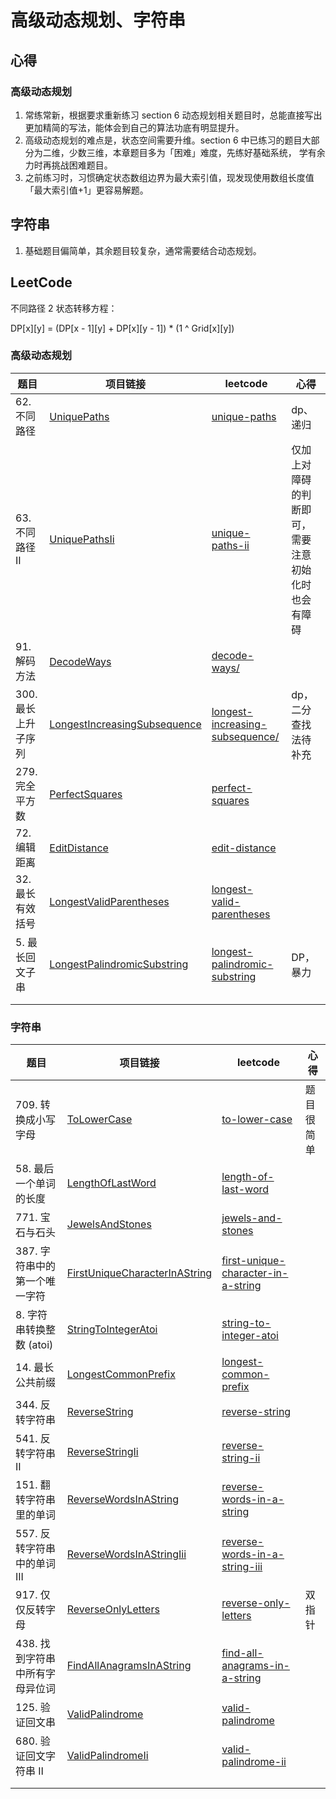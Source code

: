 # 高级动态规划、字符串

## 心得

### 高级动态规划
1. 常练常新，根据要求重新练习 section 6 动态规划相关题目时，总能直接写出更加精简的写法，能体会到自己的算法功底有明显提升。
2. 高级动态规划的难点是，状态空间需要升维。section 6 中已练习的题目大部分为二维，少数三维，本章题目多为「困难」难度，先练好基础系统， 学有余力时再挑战困难题目。
3. 之前练习时，习惯确定状态数组边界为最大索引值，现发现使用数组长度值「最大索引值+1」更容易解题。

## 字符串
1. 基础题目偏简单，其余题目较复杂，通常需要结合动态规划。


## LeetCode

不同路径 2 状态转移方程：

DP[x][y] = (DP[x - 1][y] + DP[x][y - 1]) * (1 ^ Grid[x][y])

### 高级动态规划
| 题目 | 项目链接 | leetcode | 心得 |
|---|---|---|---|
| 62. 不同路径 | [UniquePaths](leetcode9/UniquePaths.java) | [unique-paths](https://leetcode-cn.com/problems/unique-paths/) | dp、递归 |
| 63. 不同路径 II | [UniquePathsIi](leetcode9/UniquePathsIi.java) | [unique-paths-ii](https://leetcode-cn.com/problems/unique-paths-ii/) | 仅加上对障碍的判断即可，需要注意初始化时也会有障碍 |
| 91. 解码方法 | [DecodeWays](leetcode9/DecodeWays.java) | [decode-ways/](https://leetcode-cn.com/problems/decode-ways/) |   |
| 300. 最长上升子序列 | [LongestIncreasingSubsequence](leetcode9/LongestIncreasingSubsequence.java) | [longest-increasing-subsequence/](https://leetcode-cn.com/problems/longest-increasing-subsequence/) | dp，二分查找法待补充 |
| 279. 完全平方数 | [PerfectSquares](leetcode9/PerfectSquares.java) | [perfect-squares](https://leetcode-cn.com/problems/perfect-squares/) |   |
| 72. 编辑距离 | [EditDistance](leetcode9/EditDistance.java) | [edit-distance](https://leetcode-cn.com/problems/edit-distance/) |   |
| 32. 最长有效括号 | [LongestValidParentheses](leetcode9/LongestValidParentheses.java) | [longest-valid-parentheses](https://leetcode-cn.com/problems/longest-valid-parentheses/) |   |
| 5. 最长回文子串 | [LongestPalindromicSubstring](leetcode9/LongestPalindromicSubstring.java) | [longest-palindromic-substring](https://leetcode-cn.com/problems/longest-palindromic-substring/) | DP，暴力 |
|  | []() | []() |   |
|  |  |  |   |

### 字符串
| 题目 | 项目链接 | leetcode | 心得 |
|---|---|---|---|
| 709. 转换成小写字母 | [ToLowerCase](leetcode9/ToLowerCase.java) | [to-lower-case](https://leetcode-cn.com/problems/to-lower-case/) | 题目很简单 |
| 58. 最后一个单词的长度 | [LengthOfLastWord](leetcode9/LengthOfLastWord.java) | [length-of-last-word](https://leetcode-cn.com/problems/length-of-last-word/) |   |
| 771. 宝石与石头 | [JewelsAndStones](leetcode9/JewelsAndStones.java) | [jewels-and-stones](https://leetcode-cn.com/problems/jewels-and-stones/) |   |
| 387. 字符串中的第一个唯一字符 | [FirstUniqueCharacterInAString](leetcode9/FirstUniqueCharacterInAString.java) | [first-unique-character-in-a-string](https://leetcode-cn.com/problems/first-unique-character-in-a-string/) |   |
| 8. 字符串转换整数 (atoi) | [StringToIntegerAtoi](leetcode9/StringToIntegerAtoi.java) | [string-to-integer-atoi](https://leetcode-cn.com/problems/string-to-integer-atoi/) |   |
| 14. 最长公共前缀 | [LongestCommonPrefix](leetcode9/LongestCommonPrefix.java) | [longest-common-prefix](https://leetcode-cn.com/problems/longest-common-prefix/) |   |
| 344. 反转字符串 | [ReverseString](leetcode9/ReverseString.java) | [reverse-string](https://leetcode-cn.com/problems/reverse-string/) |   |
| 541. 反转字符串 II | [ReverseStringIi](leetcode9/ReverseStringIi.java) | [reverse-string-ii](https://leetcode-cn.com/problems/reverse-string-ii/) |   |
| 151. 翻转字符串里的单词 | [ReverseWordsInAString](leetcode9/ReverseWordsInAString.java) | [reverse-words-in-a-string](https://leetcode-cn.com/problems/reverse-words-in-a-string/) |   |
| 557. 反转字符串中的单词 III | [ReverseWordsInAStringIii](leetcode9/ReverseWordsInAStringIii.java) | [reverse-words-in-a-string-iii](https://leetcode-cn.com/problems/reverse-words-in-a-string-iii/) |   |
| 917. 仅仅反转字母 | [ReverseOnlyLetters](leetcode9/ReverseOnlyLetters.java) | [reverse-only-letters](https://leetcode-cn.com/problems/reverse-only-letters/) | 双指针 |
| 438. 找到字符串中所有字母异位词 | [FindAllAnagramsInAString](leetcode9/FindAllAnagramsInAString.java) | [find-all-anagrams-in-a-string](https://leetcode-cn.com/problems/find-all-anagrams-in-a-string/) |   |
| 125. 验证回文串 | [ValidPalindrome](leetcode9/ValidPalindrome.java) | [valid-palindrome](https://leetcode-cn.com/problems/valid-palindrome/) |   |
| 680. 验证回文字符串 Ⅱ | [ValidPalindromeIi](leetcode9/ValidPalindromeIi.java) | [valid-palindrome-ii](https://leetcode-cn.com/problems/valid-palindrome-ii/) |   |
|  | []() | []() |   |
|  |  |  |   |
